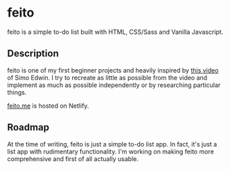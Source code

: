 # feito

feito is a simple to-do list built with HTML, CSS/Sass and Vanilla Javascript.

## Description

feito is one of my first beginner projects and heavily inspired by [this video](https://www.youtube.com/watch?v=Ttf3CEsEwMQ) of Simo Edwin. I try to recreate as little as possible from the video and implement as much as possible independently or by researching particular things.

[feito.me](https://www.feito.me/) is hosted on Netlify.

## Roadmap

At the time of writing, feito is just a simple to-do list app. In fact, it's just a list app with rudimentary functionality. I'm working on making feito more comprehensive and first of all actually usable.
